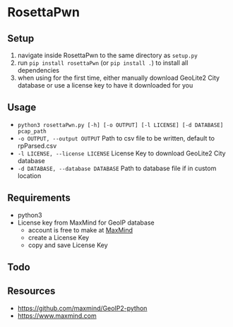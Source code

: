 # RosettaPwn

## Setup
1. navigate inside RosettaPwn to the same directory as `setup.py`
2. run `pip install rosettaPwn` (or `pip install .`) to install all dependencies
3. when using for the first time, either manually download GeoLite2 City database or use a license key to have it downloaded for you

## Usage
- `python3 rosettaPwn.py [-h] [-o OUTPUT] [-l LICENSE] [-d DATABASE] pcap_path`
- `-o OUTPUT, --output OUTPUT` Path to csv file to be written, default to rpParsed.csv
- `-l LICENSE, --license LICENSE` License Key to download GeoLite2 City database
- `-d DATABASE, --database DATABASE` Path to database file if in custom location

## Requirements
- python3
- License key from MaxMind for GeoIP database
    - account is free to make at [MaxMind](https://www.maxmind.com)
    - create a License Key
    - copy and save License Key

## Todo

## Resources
- https://github.com/maxmind/GeoIP2-python
- https://www.maxmind.com
